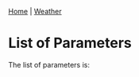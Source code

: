 [Home](../index) | [Weather](index)

List of Parameters
==================

The list of parameters is:

<div id="spinner" style="position: relative;"></div>
<div id="parameters"></div>

<script src="../js/spin.min.js"></script>
<script src="https://code.jquery.com/jquery-3.2.1.min.js"></script>
<script src="../js/script.js"></script>
<script>

var spinner = new Spinner().spin();
$("#spinner").append(spinner.el);

$.get("https://api.aims.gov.au/data/v1.0/10.25845/5c09bf93f315d/parameters")
.done(function(data) {
    spinner.stop();
    populateParameters(data);
});

</script>
